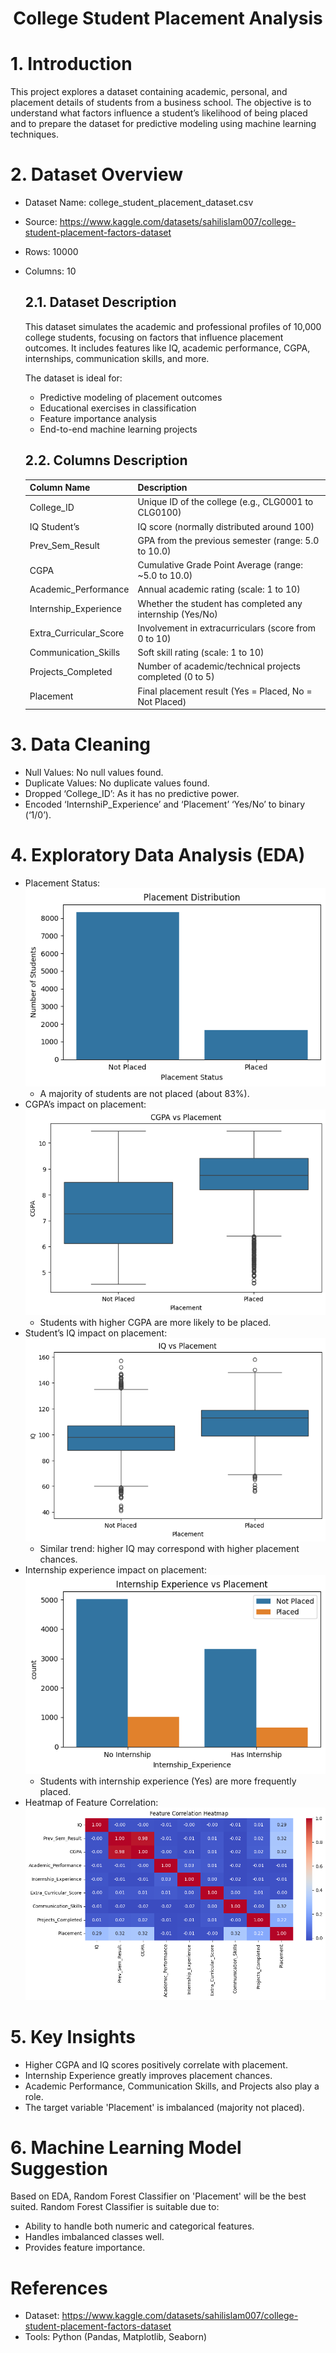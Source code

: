 # <center> College Student Placement Analysis <center>

# 1. Introduction

This project explores a dataset containing academic, personal, and placement details of students from a business school. The objective is to understand what factors influence a student’s likelihood of being placed and to prepare the dataset for predictive modeling using machine learning techniques.

# 2. Dataset Overview

- Dataset Name: college_student_placement_dataset.csv
- Source: https://www.kaggle.com/datasets/sahilislam007/college-student-placement-factors-dataset 
- Rows: 10000
- Columns: 10

    ## 2.1. Dataset Description

    This dataset simulates the academic and professional profiles of 10,000 college students, focusing on factors that influence placement outcomes. It includes features like IQ, academic performance, CGPA, internships, communication skills, and more.

    The dataset is ideal for:
    - Predictive modeling of placement outcomes
    - Educational exercises in classification
    - Feature importance analysis
    - End-to-end machine learning projects

    ## 2.2. Columns Description

    | Column Name | Description |
    | :------- | :------- |
    | College_ID | Unique ID of the college (e.g., CLG0001 to CLG0100) |
    | IQ	Student’s | IQ score (normally distributed around 100) |
    | Prev_Sem_Result | GPA from the previous semester (range: 5.0 to 10.0) |
    | CGPA | Cumulative Grade Point Average (range: ~5.0 to 10.0) |
    | Academic_Performance | Annual academic rating (scale: 1 to 10) |
    | Internship_Experience | Whether the student has completed any internship (Yes/No) |
    | Extra_Curricular_Score | Involvement in extracurriculars (score from 0 to 10) |
    | Communication_Skills | Soft skill rating (scale: 1 to 10) |
    | Projects_Completed | Number of academic/technical projects completed (0 to 5) |
    | Placement | Final placement result (Yes = Placed, No = Not Placed) |

# 3. Data Cleaning

- Null Values: No null values found.
- Duplicate Values: No duplicate values found.
- Dropped ‘College_ID’: As it has no predictive power.
- Encoded ‘InternshiP_Experience’ and ‘Placement’ ‘Yes/No’ to binary (‘1/0’).

# 4. Exploratory Data Analysis (EDA)

- Placement Status:
    ![Placement Distribution Graph](images/placement_distribution_graph.png "Placement Distribution Graph")
    - A majority of students are not placed (about 83%).
- CGPA’s impact on placement:
    ![CGPA vs Placement Graph](images/cgpa_vs_placement.png "CGPA vs Placement Graph")
    - Students with higher CGPA are more likely to be placed.
- Student’s IQ impact on placement:
    ![IQ vs Placement Graph](images/iq_vs_placement.png "IQ vs Placement Graph")
    - Similar trend: higher IQ may correspond with higher placement chances.
- Internship experience impact on placement:
    ![Internship Experience vs Placement Graph](images/intership_vs_placement.png "Internship Experience vs Placement Graph")
    - Students with internship experience (Yes) are more frequently placed.
- Heatmap of Feature Correlation:
    ![Heatmap of Feature Correlation](images/heatmap.png "Heatmap of Feature Correlation")

# 5. Key Insights

- Higher CGPA and IQ scores positively correlate with placement.
- Internship Experience greatly improves placement chances.
- Academic Performance, Communication Skills, and Projects also play a role.
- The target variable 'Placement' is imbalanced (majority not placed).

# 6. Machine Learning Model Suggestion

Based on EDA, Random Forest Classifier on 'Placement' will be the best suited. Random Forest Classifier is suitable due to:

- Ability to handle both numeric and categorical features.
- Handles imbalanced classes well.
- Provides feature importance.

# References

- Dataset: https://www.kaggle.com/datasets/sahilislam007/college-student-placement-factors-dataset
- Tools: Python (Pandas, Matplotlib, Seaborn)
